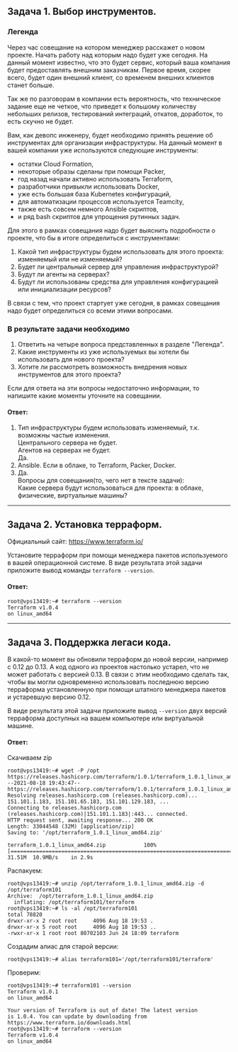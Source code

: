 ## Задача 1. Выбор инструментов. 
 
### Легенда
 
Через час совещание на котором менеджер расскажет о новом проекте. Начать работу над которым надо 
будет уже сегодня. 
На данный момент известно, что это будет сервис, который ваша компания будет предоставлять внешним заказчикам.
Первое время, скорее всего, будет один внешний клиент, со временем внешних клиентов станет больше.

Так же по разговорам в компании есть вероятность, что техническое задание еще не четкое, что приведет к большому
количеству небольших релизов, тестирований интеграций, откатов, доработок, то есть скучно не будет.  
   
Вам, как девопс инженеру, будет необходимо принять решение об инструментах для организации инфраструктуры.
На данный момент в вашей компании уже используются следующие инструменты: 
- остатки Сloud Formation, 
- некоторые образы сделаны при помощи Packer,
- год назад начали активно использовать Terraform, 
- разработчики привыкли использовать Docker, 
- уже есть большая база Kubernetes конфигураций, 
- для автоматизации процессов используется Teamcity, 
- также есть совсем немного Ansible скриптов, 
- и ряд bash скриптов для упрощения рутинных задач.  

Для этого в рамках совещания надо будет выяснить подробности о проекте, что бы в итоге определиться с инструментами:

1. Какой тип инфраструктуры будем использовать для этого проекта: изменяемый или не изменяемый?
2. Будет ли центральный сервер для управления инфраструктурой?
3. Будут ли агенты на серверах?
4. Будут ли использованы средства для управления конфигурацией или инициализации ресурсов? 
 
В связи с тем, что проект стартует уже сегодня, в рамках совещания надо будет определиться со всеми этими вопросами.

### В результате задачи необходимо

1. Ответить на четыре вопроса представленных в разделе "Легенда". 
2. Какие инструменты из уже используемых вы хотели бы использовать для нового проекта? 
3. Хотите ли рассмотреть возможность внедрения новых инструментов для этого проекта? 

Если для ответа на эти вопросы недостаточно информации, то напишите какие моменты уточните на совещании.

#### Ответ: 
1.  Тип инфраструктуры будем использовать изменяемый, т.к. возможны частые изменения.  
	  Центрального сервера не будет.  
	  Агентов на серверах не будет.  
    Да.
2.	Ansible. Если в облаке, то Terraform, Packer, Docker.  
3.  Да.  
Вопросы для совещания(то, чего нет в тексте задачи):  
	Какие сервера будут использоваться для проекта: в облаке, физические, виртуальные машины?   

---

## Задача 2. Установка терраформ. 

Официальный сайт: https://www.terraform.io/

Установите терраформ при помощи менеджера пакетов используемого в вашей операционной системе.
В виде результата этой задачи приложите вывод команды `terraform --version`.

#### Ответ:
```
root@vps13419:~# terraform --version
Terraform v1.0.4
on linux_amd64
```

---

## Задача 3. Поддержка легаси кода. 

В какой-то момент вы обновили терраформ до новой версии, например с 0.12 до 0.13. 
А код одного из проектов настолько устарел, что не может работать с версией 0.13. 
В связи с этим необходимо сделать так, чтобы вы могли одновременно использовать последнюю версию терраформа установленную при помощи
штатного менеджера пакетов и устаревшую версию 0.12. 

В виде результата этой задачи приложите вывод `--version` двух версий терраформа доступных на вашем компьютере 
или виртуальной машине.

#### Ответ:
Скачиваем zip
```
root@vps13419:~# wget -P /opt https://releases.hashicorp.com/terraform/1.0.1/terraform_1.0.1_linux_amd64.zip
--2021-08-18 19:43:47--  https://releases.hashicorp.com/terraform/1.0.1/terraform_1.0.1_linux_amd64.zip
Resolving releases.hashicorp.com (releases.hashicorp.com)... 151.101.1.183, 151.101.65.183, 151.101.129.183, ...
Connecting to releases.hashicorp.com (releases.hashicorp.com)|151.101.1.183|:443... connected.
HTTP request sent, awaiting response... 200 OK
Length: 33044548 (32M) [application/zip]
Saving to: '/opt/terraform_1.0.1_linux_amd64.zip'

terraform_1.0.1_linux_amd64.zip            100%[========================================================================================>]  31.51M  10.9MB/s    in 2.9s
```
Распакуем:
```
root@vps13419:~# unzip /opt/terraform_1.0.1_linux_amd64.zip -d /opt/terraform101
Archive:  /opt/terraform_1.0.1_linux_amd64.zip
  inflating: /opt/terraform101/terraform
root@vps13419:~# ls -al /opt/terraform101
total 78820
drwxr-xr-x 2 root root     4096 Aug 18 19:53 .
drwxr-xr-x 5 root root     4096 Aug 18 19:53 ..
-rwxr-xr-x 1 root root 80702103 Jun 24 18:09 terraform
```
Создадим алиас для старой версии:
```
root@vps13419:~# alias terraform101='/opt/terraform101/terraform'
```
Проверим:
```
root@vps13419:~# terraform101 --version
Terraform v1.0.1
on linux_amd64

Your version of Terraform is out of date! The latest version
is 1.0.4. You can update by downloading from https://www.terraform.io/downloads.html
root@vps13419:~# terraform --version
Terraform v1.0.4
on linux_amd64
```
